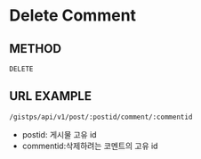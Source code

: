 # Delete Comment



## METHOD

```text
DELETE
```

## URL EXAMPLE

```text
/gistps/api/v1/post/:postid/comment/:commentid
```

* postid: 게시물 고유 id
* commentid:삭제하려는 코멘트의 고유 id

